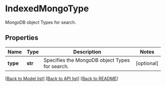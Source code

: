# IndexedMongoType

MongoDB object Types for search.

## Properties
Name | Type | Description | Notes
------------ | ------------- | ------------- | -------------
**type** | **str** | Specifies the MongoDB object Types for search. | [optional] 

[[Back to Model list]](../README.md#documentation-for-models) [[Back to API list]](../README.md#documentation-for-api-endpoints) [[Back to README]](../README.md)


